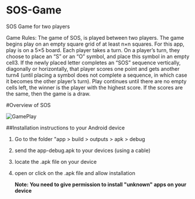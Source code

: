# SOS-Game
SOS Game for two players

Game Rules:
The game of SOS, is played between two players.
The game begins play on an empty square grid of at least n×n squares. For this app, play is on a 5×5 board.
Each player takes a turn. On a player’s turn, they choose to place an “S” or an “O” symbol, and place this symbol in an empty cell3.
If the newly placed letter completes an “SOS” sequence vertically, diagonally or horizontally, that player scores one point and gets another turn4 (until placing a symbol does not complete a sequence, in which case it becomes the other player’s turn).
Play continues until there are no empty cells left, the winner is the player with the highest score. If the scores are the same, then the game is a draw.

#Overview of SOS


![GamePlay](https://github.com/HackerWithDrip/SOS-Game/assets/68540614/1b4fe1b5-b4a5-469b-a455-efca7f3b3720)

##Installation instructions to your Android device
1. Go to the folder "app > build > outputs > apk > debug
2. send the app-debug.apk to your devices (using a cable)
3. locate the .apk file on your device
4. open or click on the .apk file and allow installation

   **Note: You need to give permission to install "unknown" apps on your device**

